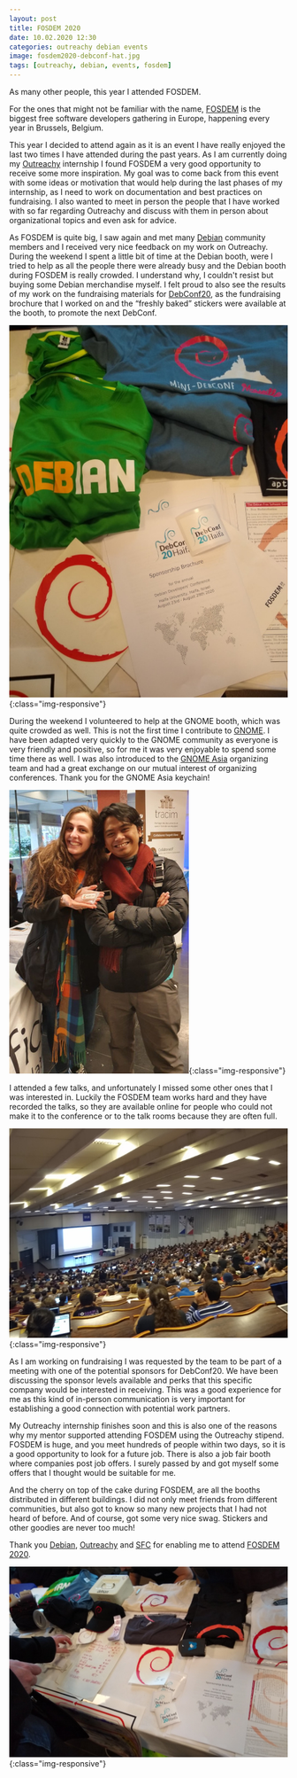 ```yaml
---
layout: post
title: FOSDEM 2020
date: 10.02.2020 12:30
categories: outreachy debian events
image: fosdem2020-debconf-hat.jpg
tags: [outreachy, debian, events, fosdem]
---
```


As many other people, this year I attended FOSDEM.

For the ones that might not be familiar with the name, [FOSDEM](https://fosdem.org) is the biggest free software developers gathering in
Europe, happening every year in Brussels, Belgium.

This year I decided to attend again as it is an event I have really enjoyed the last two times I have attended during the past years. As I am
currently doing my [Outreachy](https://www.outreachy.org/) internship I found FOSDEM a very good opportunity to receive some more inspiration.
My goal was to come back from this event with some ideas or motivation that would help during the last phases of my internship, as I need to
work on documentation and best practices on fundraising. I also wanted to meet in person the people that I have worked with so far regarding
Outreachy and discuss with them in person about organizational topics and even ask for advice.

As FOSDEM is quite big, I saw again and met many [Debian](https://www.debian.org/) community members and I received very nice feedback on my
work on Outreachy. During the weekend I spent a little bit of time at the Debian booth, were I tried to help as all the people there were
already busy and the Debian booth during FOSDEM is really crowded. I understand why, I couldn't resist but buying some Debian merchandise
myself. I felt proud to also see the results of my work on the fundraising materials for [DebConf20](https://debconf20.debconf.org/), as the
fundraising brochure that I worked on and the “freshly baked” stickers were available at the booth, to promote the next DebConf.

![FOSDEM 2020 - Debian booth merchandise](/assets/images/fosdem2020-debian-booth-2.jpg){:class="img-responsive"}

During the weekend I volunteered to help at the GNOME booth, which was quite crowded as well. This is not the first time I contribute to
[GNOME](https://www.gnome.org/). I have been adapted very quickly to the GNOME community as everyone is very friendly and positive, so for me
it was very enjoyable to spend some time there as well. I was also introduced to the [GNOME Asia](https://wiki.gnome.org/GnomeAsia) organizing
team and had a great exchange on our mutual interest of organizing conferences. Thank you for the GNOME Asia keychain!

![FOSDEM 2020 - Meeting GNOME Asia](/assets/images/fosdem2020-rania-amina.jpg){:class="img-responsive"}

I attended a few talks, and unfortunately I missed some other ones that I was interested in. Luckily the FOSDEM team works hard and they have
recorded the talks, so they are available online for people who could not make it to the conference or to the talk rooms because they are
often full.

![FOSDEM 2020 - Attending talks](/assets/images/fosdem2020-talk-room.jpg){:class="img-responsive"}

As I am working on fundraising I was requested by the team to be part of a meeting with one of the potential sponsors for DebConf20. We have
been discussing the sponsor levels available and perks that this specific company would be interested in receiving. This was a good experience
for me as this kind of in-person communication is very important for establishing a good connection with potential work partners.

My Outreachy internship finishes soon and this is also one of the reasons why my mentor supported attending FOSDEM using the Outreachy
stipend. FOSDEM is huge, and you meet hundreds of people within two days, so it is a good opportunity to look for a future job. There is also
a job fair booth where companies post job offers. I surely passed by and got myself some offers that I thought would be suitable for me.

And the cherry on top of the cake during FOSDEM, are all the booths distributed in different buildings. I did not only meet friends from
different communities, but also got to know so many new projects that I had not heard of before. And of course, got some very nice swag.
Stickers and other goodies are never too much!

Thank you [Debian](https://www.debian.org/), [Outreachy](https://www.outreachy.org/) and [SFC](https://sfconservancy.org/) for enabling me to
attend [FOSDEM 2020](https://fosdem.org/2020/).

![FOSDEM 2020 - Debian booth](/assets/images/fosdem2020-debian-booth-1.jpg){:class="img-responsive"}
